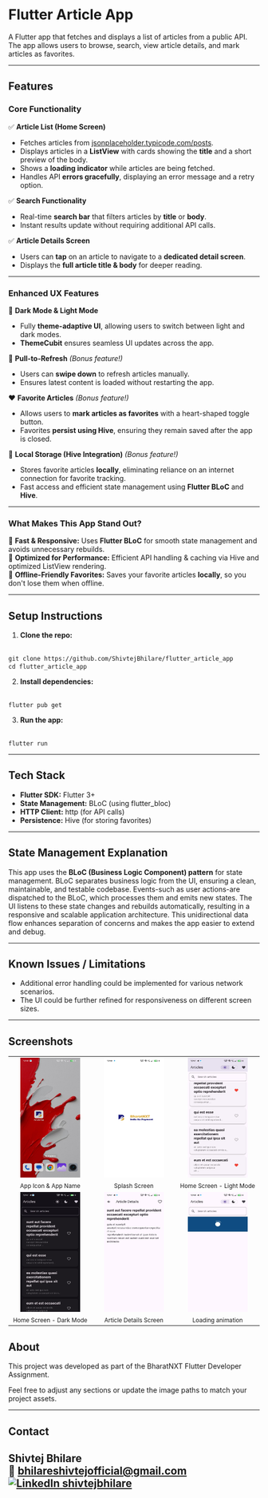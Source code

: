 # Flutter Article App

A Flutter app that fetches and displays a list of articles from a public API. The app allows users to browse, search, view article details, and mark articles as favorites.

---

## Features

### Core Functionality

✅ **Article List (Home Screen)**  
- Fetches articles from [jsonplaceholder.typicode.com/posts](https://jsonplaceholder.typicode.com/posts).  
- Displays articles in a **ListView** with cards showing the **title** and a short preview of the body.  
- Shows a **loading indicator** while articles are being fetched.  
- Handles API **errors gracefully**, displaying an error message and a retry option.  

✅ **Search Functionality**  
- Real-time **search bar** that filters articles by **title** or **body**.  
- Instant results update without requiring additional API calls.  

✅ **Article Details Screen**  
- Users can **tap** on an article to navigate to a **dedicated detail screen**.  
- Displays the **full article title & body** for deeper reading.  

---

### Enhanced UX Features

🎨 **Dark Mode & Light Mode**  
- Fully **theme-adaptive UI**, allowing users to switch between light and dark modes.  
- **ThemeCubit** ensures seamless UI updates across the app.  

🔄 **Pull-to-Refresh** *(Bonus feature!)*  
- Users can **swipe down** to refresh articles manually.  
- Ensures latest content is loaded without restarting the app.  

❤️ **Favorite Articles** *(Bonus feature!)*  
- Allows users to **mark articles as favorites** with a heart-shaped toggle button.  
- Favorites **persist using Hive**, ensuring they remain saved after the app is closed.  

📁 **Local Storage (Hive Integration)** *(Bonus feature!)*  
- Stores favorite articles **locally**, eliminating reliance on an internet connection for favorite tracking.  
- Fast access and efficient state management using **Flutter BLoC** and **Hive**.  

---

### What Makes This App Stand Out?

🚀 **Fast & Responsive:** Uses **Flutter BLoC** for smooth state management and avoids unnecessary rebuilds.  
📱 **Optimized for Performance:** Efficient API handling & caching via Hive and optimized ListView rendering.  
🔗 **Offline-Friendly Favorites:** Saves your favorite articles **locally**, so you don't lose them when offline.

---

## Setup Instructions

1. **Clone the repo:**
```

git clone https://github.com/ShivtejBhilare/flutter_article_app
cd flutter_article_app

```

2. **Install dependencies:**
```

flutter pub get

```

3. **Run the app:**
```

flutter run

```

---

## Tech Stack

- **Flutter SDK:** Flutter 3+
- **State Management:** BLoC (using flutter_bloc)
- **HTTP Client:** http (for API calls)
- **Persistence:** Hive (for storing favorites)

---

## State Management Explanation

This app uses the **BLoC (Business Logic Component) pattern** for state management. BLoC separates business logic from the UI, ensuring a clean, maintainable, and testable codebase. Events-such as user actions-are dispatched to the BLoC, which processes them and emits new states. The UI listens to these state changes and rebuilds automatically, resulting in a responsive and scalable application architecture. This unidirectional data flow enhances separation of concerns and makes the app easier to extend and debug.

---

## Known Issues / Limitations

- Additional error handling could be implemented for various network scenarios.
- The UI could be further refined for responsiveness on different screen sizes.

---

## Screenshots

<div align="center">

<table>
<tr>
 <td align="center" width="160">
   <img src="assets/screenshots/app_icon.jpg" alt="App Icon" width="120" height="240"/><br/>
   <sub>App Icon & App Name</sub>
 </td>
 <td align="center" width="160">
   <img src="assets/screenshots/splash.jpg" alt="Splash Screen" width="120" height="240"/><br/>
   <sub>Splash Screen</sub>
 </td>
 <td align="center" width="160">
   <img src="assets/screenshots/home_light.jpg" alt="Home Light" width="120" height="240"/><br/>
   <sub>Home Screen - Light Mode</sub>
 </td>
</tr>
<tr>
 <td align="center" width="160">
   <img src="assets/screenshots/home_dark.jpg" alt="Home Dark" width="120" height="240"/><br/>
   <sub>Home Screen - Dark Mode</sub>
 </td>
 <td align="center" width="160">
   <img src="assets/screenshots/article_details.jpg" alt="Article Details" width="120" height="240"/><br/>
   <sub>Article Details Screen</sub>
 </td>
 <td align="center" width="160">
   <img src="assets/screenshots/loading.jpg" alt="Article Details" width="120" height="240"/><br/>
   <sub>Loading animation</sub>
 </td>
</tr>
</table>

</div>

## About

This project was developed as part of the BharatNXT Flutter Developer Assignment.

Feel free to adjust any sections or update the image paths to match your project assets.

---

## Contact

**Shivtej Bhilare**  
📧 [bhilareshivtejofficial@gmail.com](mailto:bhilareshivtejofficial@gmail.com)  
[<img src="https://cdn-icons-png.flaticon.com/24/174/174857.png" alt="LinkedIn" width="24"/>](https://www.linkedin.com/in/shivtejbhilare/)[ shivtejbhilare](https://www.linkedin.com/in/shivtejbhilare/)
---